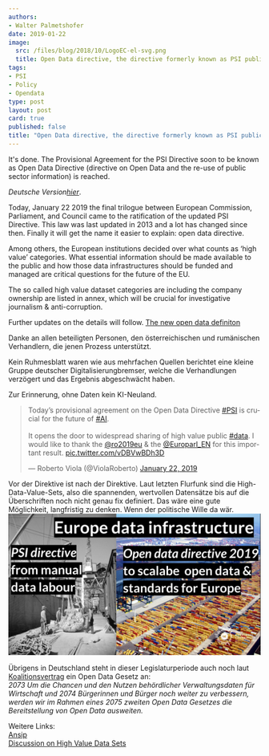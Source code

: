 ```yaml
---
authors: 
- Walter Palmetshofer
date: 2019-01-22
image:
  src: /files/blog/2018/10/LogoEC-el-svg.png
  title: Open Data directive, the directive formerly known as PSI public sector information 
tags:
- PSI
- Policy
- Opendata
type: post
layout: post
card: true
published: false
title: "Open Data directive, the directive formerly known as PSI public sector information" 
---
```

It's done. The Provisional Agreement for the PSI Directive soon to be known as Open Data Directive (directive on Open
Data and the re-use of public sector information) is reached.

<i>Deutsche Version<a href="https://okfn.de/blog/2019/01/open-data-directive#deutsch">hier</a></i>.

Today, January 22 2019 the final trilogue between European Commission, Parliament, and Council came to the ratification of the updated PSI Directive. This law was last updated in 2013 and a lot has changed since then. 
Finally it will get the name it easier to explain: open data directive.

Among others, the European institutions decided over what counts as ‘high value’ categories. 
What essential information should be made available to the public and how those data infrastructures should be funded and managed are critical questions for the future of the EU.

The so called high value dataset categories are including the company ownership are listed in annex, 
which will be crucial for investigative journalism & anti-corruption. 

Further updates on the details will follow.
<a id="deutsch"></a>
[The new open data definiton](/files/blog/2019/01/20180122-PSI-inthemaking.jpeg)



Danke an allen beteiligten Personen, den österreichischen und rumänischen Verhandlern, die jenen Prozess unterstützt.

Kein Ruhmesblatt waren wie aus mehrfachen Quellen berichtet eine kleine Gruppe deutscher Digitalisierungbremser,
welche die Verhandlungen verzögert und das Ergebnis abgeschwächt haben.

Zur Erinnerung, ohne Daten kein KI-Neuland.
 
<blockquote class="twitter-tweet" data-lang="en"><p lang="en" dir="ltr">Today’s provisional agreement on the Open Data Directive <a href="https://twitter.com/hashtag/PSI?src=hash&amp;ref_src=twsrc%5Etfw">#PSI</a> is crucial for the future of <a href="https://twitter.com/hashtag/AI?src=hash&amp;ref_src=twsrc%5Etfw">#AI</a>. <br><br>It opens the door to widespread sharing of high value public <a href="https://twitter.com/hashtag/data?src=hash&amp;ref_src=twsrc%5Etfw">#data</a>. I would like to thank the <a href="https://twitter.com/ro2019eu?ref_src=twsrc%5Etfw">@ro2019eu</a> &amp; the <a href="https://twitter.com/Europarl_EN?ref_src=twsrc%5Etfw">@Europarl_EN</a> for this important result. <a href="https://t.co/vDBVwBDh3D">pic.twitter.com/vDBVwBDh3D</a></p>&mdash; Roberto Viola (@ViolaRoberto) <a href="https://twitter.com/ViolaRoberto/status/1087747077583589377?ref_src=twsrc%5Etfw">January 22, 2019</a></blockquote>
<script async src="https://platform.twitter.com/widgets.js" charset="utf-8"></script>

Vor der Direktive ist nach der Direktive. 
Laut letzten Flurfunk sind die High-Data-Value-Sets, also die spannenden, wertvollen Datensätze bis auf die Überschriften noch nicht genau fix definiert.
Das wäre eine gute Möglichkeit, langfristig zu denken. 
Wenn der politische Wille da wär.
![Möglichkeiten](/files/blog/2019/01/opendatainfrastructure.png "PSI")

Übrigens in Deutschland steht in dieser Legislaturperiode auch noch laut [Koalitionsvertrag](https://www.cdu.de/system/tdf/media/dokumente/koalitionsvertrag_2018.pdf?file=1) ein Open Data Gesetz an:<br>
<i>
2073 Um die Chancen und den Nutzen behördlicher Verwaltungsdaten für Wirtschaft und 
2074 Bürgerinnen und Bürger noch weiter zu verbessern, werden wir im Rahmen eines 
2075 zweiten Open Data Gesetzes die Bereitstellung von Open Data ausweiten. 
</i>


Weitere Links:<br>
[Ansip](https://ec.europa.eu/commission/commissioners/2014-2019/ansip/blog/future-open-data-europe_en)<br>
[Discussion on High Value Data Sets](https://blog.okfn.org/2019/01/16/what-data-counts-in-europe-towards-a-public-debate-on-europes-high-value-data-and-the-psi-directive/)
